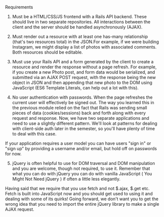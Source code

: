 
Requirements
1. Must be a HTML/CSS/JS frontend with a Rails API backend. These should live in two separate repositories. All interactions between the client and the server should be handled asynchronously (AJAX).

2. Must render out a resource with at least one has-many relationship (that's two resources total) in the JSON.For example, if we were building Instagram, we might display a list of photos with associated comments. Both resources should be editable.

3. Must use your Rails API and a form generated by the client to create a resource and render the response without a page refresh. For example, if you create a new Photo post, and form data would be serialized, and submitted via an AJAX POST request, with the response being the new object in JSON and then appending that new photo to the DOM using JavaScript (ES6 Template Literals, can help out a lot with this).

4. No user authentication with passwords. When the page refreshes the current user will effectively be signed out. The way you learned this in the previous module relied on the fact that Rails was sending small pieces of data (cookies/sessions) back and forth along with every request and response. Now, we have two separate applications and need to use a slightly different pattern. We'll look at patterns for dealing with client-side auth later in the semester, so you'll have plenty of time to deal with this case.

If your application requires a user model you can have users "sign in" or "sign up" by providing a username and/or email, but hold off on passwords for now.

5. jQuery is often helpful to use for DOM traversal and DOM manipulation and you are welcome, though not required, to use it. Remember that what you can do with jQuery you can do with vanilla JavaScript ( You Might Not Need jQuery ) if often a little less elegantly.

Having said that we require that you use fetch and not $.ajax, $.get etc. Fetch is built into JavaScript now and you should get used to using it and dealing with some of its quirks! Going forward, we don't want you to get the wrong idea that you need to import the entire jQuery library to make a single AJAX request.

